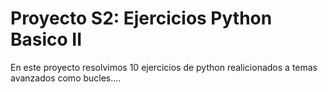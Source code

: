 # Proyecto S2: Ejercicios Python Basico II

En este proyecto resolvimos 10 ejercicios de python realicionados a temas avanzados como bucles....

